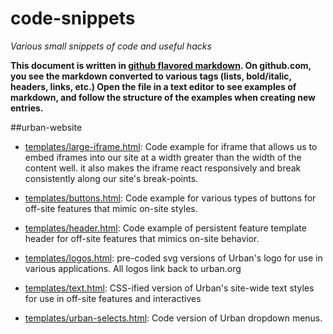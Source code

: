 # code-snippets
*Various small snippets of code and useful hacks*

**This document is written in [github flavored markdown](https://help.github.com/articles/github-flavored-markdown/). On github.com, you see the markdown converted to various tags (lists, bold/italic, headers, links, etc.) Open the file in a text editor to see examples of markdown, and follow the structure of the examples when creating new entries.**

##urban-website
- [templates/large-iframe.html](templates/large-iframe.html): Code example for iframe that allows us to embed iframes into our site at a width greater than the width of the content well. it also makes the iframe react responsively and break consistently along our site's break-points.

- [templates/buttons.html](templates/buttons.html): Code example for various types of buttons for off-site features that mimic on-site styles.

- [templates/header.html](templates/header.html): Code example of persistent feature template header for off-site features that mimics on-site behavior.

- [templates/logos.html](templates/logos.html): pre-coded svg versions of Urban's logo for use in various applications. All logos link back to urban.org

- [templates/text.html](templates/text.html): CSS-ified version of Urban's site-wide text styles for use in off-site features and interactives

- [templates/urban-selects.html](templates/urban-selects.html): Code version of Urban dropdown menus.